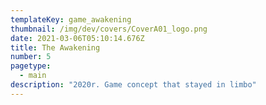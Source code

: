 ```yaml
---
templateKey: game_awakening
thumbnail: /img/dev/covers/CoverA01_logo.png
date: 2021-03-06T05:10:14.676Z
title: The Awakening
number: 5
pagetype:
  - main
description: "2020r. Game concept that stayed in limbo"
---
```

